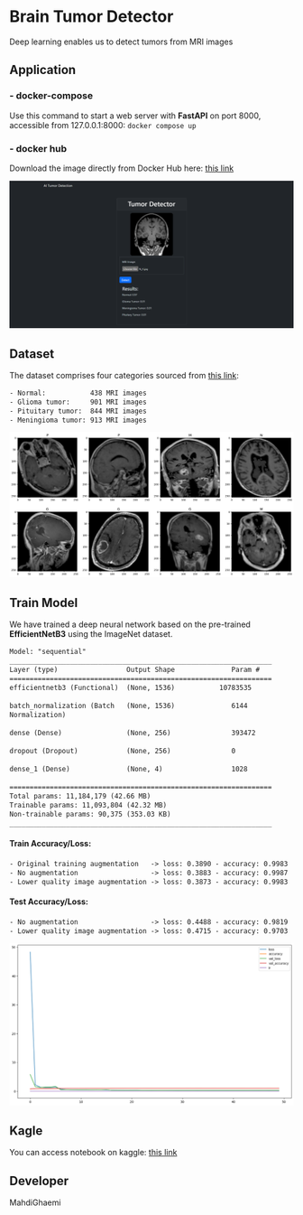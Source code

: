 # Brain Tumor Detector
Deep learning enables us to detect tumors from MRI images

## Application

### - docker-compose
Use this command to start a web server with **FastAPI** on port 8000, accessible from 127.0.0.1:8000:
`docker compose up`
### - docker hub
Download the image directly from Docker Hub here: [this link](https://hub.docker.com/r/mahdighaemi/tumor_detector)

![](Asset/webapp.png)

## Dataset
The dataset comprises four categories sourced from [this link](https://www.kaggle.com/datasets/susandaneshmand/mri-images/versions/1):
```
- Normal:           438 MRI images
- Glioma tumor:     901 MRI images
- Pituitary tumor:  844 MRI images
- Meningioma tumor: 913 MRI images
```

![](Asset/dataset.png)

## Train Model
We have trained a deep neural network based on the pre-trained **EfficientNetB3** using the ImageNet dataset.

```
Model: "sequential"
_________________________________________________________________
Layer (type)                 Output Shape              Param #   
=================================================================
efficientnetb3 (Functional)  (None, 1536)           10783535                                                                
                                                                  
batch_normalization (Batch   (None, 1536)              6144      
Normalization)                                                  
                                                                 
dense (Dense)                (None, 256)               393472    
                                                                 
dropout (Dropout)            (None, 256)               0         
                                                                 
dense_1 (Dense)              (None, 4)                 1028      
                                                                 
=================================================================
Total params: 11,184,179 (42.66 MB)
Trainable params: 11,093,804 (42.32 MB)
Non-trainable params: 90,375 (353.03 KB)
_________________________________________________________________
```

#### Train Accuracy/Loss:
```
- Original training augmentation   -> loss: 0.3890 - accuracy: 0.9983
- No augmentation                  -> loss: 0.3883 - accuracy: 0.9987
- Lower quality image augmentation -> loss: 0.3873 - accuracy: 0.9983
```

#### Test Accuracy/Loss:
```
- No augmentation                  -> loss: 0.4488 - accuracy: 0.9819
- Lower quality image augmentation -> loss: 0.4715 - accuracy: 0.9703
```
![](Asset/loss.png)

## Kagle
You can access notebook on kaggle: [this link](https://www.kaggle.com/code/mahdighaemi/tumor-detection-model)

## Developer
MahdiGhaemi
